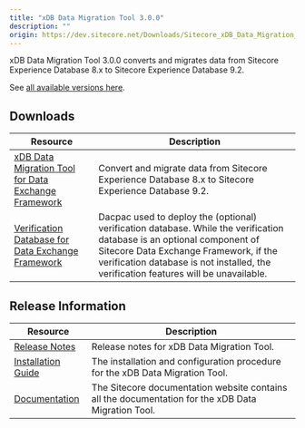 ```yaml
---
title: "xDB Data Migration Tool 3.0.0"
description: ""
origin: https://dev.sitecore.net/Downloads/Sitecore_xDB_Data_Migration_Tool/3x/xDB_Data_Migration_Tool_300
---
```


xDB Data Migration Tool 3.0.0 converts and migrates data from Sitecore Experience Database 8.x to Sitecore Experience Database 9.2.

See [all available versions here](/downloads/Sitecore_xDB_Data_Migration_Tool).

## Downloads

 | Resource | Description |
 | --- | --- |
 | [xDB Data Migration Tool for Data Exchange Framework](https://scdp.blob.core.windows.net/downloads/Sitecore%20xDB%20Data%20Migration%20Tool/3x/xDB%20Data%20Migration%20Tool%20300/Secure/xDB%20Data%20Migration%20Tool%20for%20Data%20Exchange%20Framework%203.0.0%20rev.%2001393.zip) | Convert and migrate data from Sitecore Experience Database 8.x to Sitecore Experience Database 9.2. |
 | [Verification Database for Data Exchange Framework](https://scdp.blob.core.windows.net/downloads/Sitecore%20xDB%20Data%20Migration%20Tool/3x/xDB%20Data%20Migration%20Tool%20300/Secure/Sitecore.DataExchange.Verification.dacpac) | Dacpac used to deploy the (optional) verification database. While the verification database is an optional component of Sitecore Data Exchange Framework, if the verification database is not installed, the verification features will be unavailable. |

## Release Information

 | Resource | Description |
 | --- | --- |
 | [Release Notes](/downloads/Sitecore_xDB_Data_Migration_Tool/3x/xDB_Data_Migration_Tool_300/Release_Notes) | Release notes for xDB Data Migration Tool. |
 | [Installation Guide](https://scdp.blob.core.windows.net/downloads/Sitecore%20xDB%20Data%20Migration%20Tool/3x/xDB%20Data%20Migration%20Tool%20300/Secure/xDB_Data_Migration_Tool_3_0_Installation_Guide-en.pdf) | The installation and configuration procedure for the xDB Data Migration Tool. |
 | [Documentation](https://doc.sitecore.com/developers/dmt/30/xdb-data-migration-tool/en/xdb-data-migration-tool.html) | The Sitecore documentation website contains all the documentation for the xDB Data Migration Tool. |